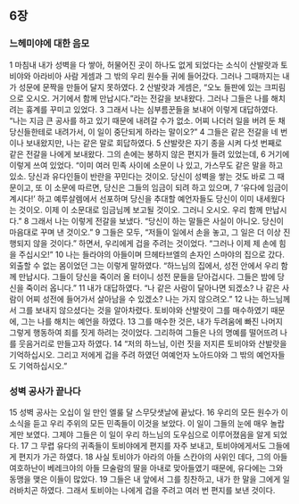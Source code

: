 ## 6장
### 느헤미야에 대한 음모
1 마침내 내가 성벽을 다 쌓아, 허물어진 곳이 하나도 없게 되었다는 소식이 산발랏과 토비야와 아라비아 사람 게셈과 그 밖의 우리 원수들 귀에 들어갔다. 그러나 그때까지는 내가 성문에 문짝을 만들어 달지 못하였다.
2 산발랏과 게셈은, “오노 들판에 있는 크피림으로 오시오. 거기에서 함께 만납시다.”라는 전갈을 보내왔다. 그러나 그들은 나를 해치려는 흉계를 꾸미고 있었다.
3 그래서 나는 심부름꾼들을 보내어 이렇게 대답하였다. “나는 지금 큰 공사를 하고 있기 때문에 내려갈 수가 없소. 어찌 나더러 일을 버려 둔 채 당신들한테로 내려가서, 이 일이 중단되게 하라는 말이오?”
4 그들은 같은 전갈을 네 번이나 보내왔지만, 나는 같은 말로 회답하였다.
5 산발랏은 자기 종을 시켜 다섯 번째로 같은 전갈을 나에게 보내왔다. 그의 손에는 봉하지 않은 편지가 들려 있었는데,
6 거기에 이렇게 쓰여 있었다. “이미 여러 민족 사이에 소문이 나 있고, 가스무도 같은 말을 하고 있소. 당신과 유다인들이 반란을 꾸민다는 것이오. 당신이 성벽을 쌓는 것도 바로 그 때문이고, 또 이 소문에 따르면, 당신은 그들의 임금이 되려 하고 있으며,
7 ‘유다에 임금이 계시다!’ 하고 예루살렘에서 선포하며 당신을 추대할 예언자들도 당신이 이미 내세웠다는 것이오. 이제 이 소문대로 임금님께 보고될 것이오. 그러니 오시오. 우리 함께 만납시다.”
8 그래서 나는 이렇게 전갈을 보냈다. “당신이 하는 말들은 사실이 아니오. 당신이 마음대로 꾸며 낸 것이오.”
9 그들은 모두, “저들이 일에서 손을 놓고, 그 일은 더 이상 진행되지 않을 것이다.” 하면서, 우리에게 겁을 주려는 것이었다. “그러나 이제 제 손에 힘을 주십시오!”
10 나는 들라야의 아들이며 므헤타브엘의 손자인 스마야의 집으로 갔다. 외출할 수 없는 몸이었던 그는 이렇게 말하였다. “하느님의 집에서, 성전 안에서 우리 함께 만납시다. 그들이 당신을 죽이러 올 터이니 성전 문들을 닫아겁시다. 그들은 밤에 당신을 죽이러 옵니다.”
11 내가 대답하였다. “나 같은 사람이 달아나면 되겠소? 나 같은 사람이 어찌 성전에 들어가서 살아남을 수 있겠소? 나는 가지 않으려오.”
12 나는 하느님께서 그를 보내지 않으셨다는 것을 알아차렸다. 토비야와 산발랏이 그를 매수하였기 때문에, 그는 나를 해치는 예언을 하였다.
13 그를 매수한 것은, 내가 두려움에 빠진 나머지 그렇게 행동하여 죄를 짓게 하려는 것이었다. 그리하여 그들은 나의 명예를 떨어뜨려 나를 웃음거리로 만들고자 하였다.
14 “저의 하느님, 이런 짓을 저지른 토비야와 산발랏을 기억하십시오. 그리고 저에게 겁을 주려 하였던 여예언자 노아드야와 그 밖의 예언자들도 기억하십시오.”
### 성벽 공사가 끝나다
15 성벽 공사는 오십이 일 만인 엘룰 달 스무닷샛날에 끝났다.
16 우리의 모든 원수가 이 소식을 듣고 우리 주위의 모든 민족들이 이것을 보았다. 이 일이 그들의 눈에 매우 놀랍게만 보였다. 그제야 그들은 이 일이 우리 하느님의 도우심으로 이루어졌음을 알게 되었다.
17 그 무렵 유다의 귀족들이 토비야에게 편지를 자주 보내고, 토비야에게서도 그들에게 편지가 가곤 하였다.
18 사실 토비야가 아라의 아들 스칸야의 사위인 데다, 그의 아들 여호하난이 베레크야의 아들 므술람의 딸을 아내로 맞아들였기 때문에, 유다에는 그와 동맹을 맺은 이들이 많았다.
19 그들은 내 앞에서 그를 칭찬하고, 내가 한 말을 그에게 일러바치곤 하였다. 그래서 토비야는 나에게 겁을 주려고 여러 번 편지를 보낸 것이다.

